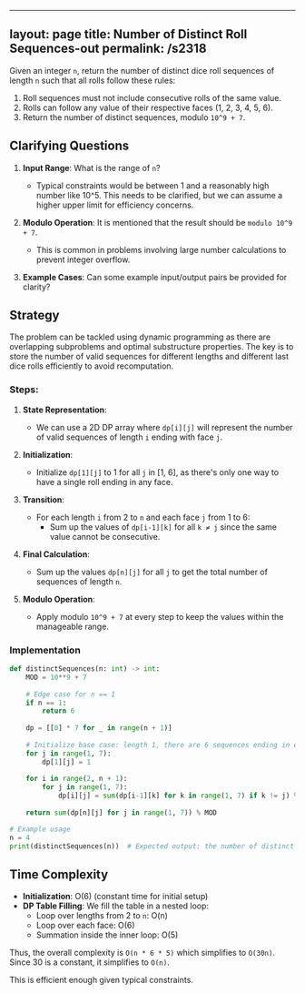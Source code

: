 
---
layout: page
title:  Number of Distinct Roll Sequences-out
permalink: /s2318
---

Given an integer `n`, return the number of distinct dice roll sequences of length `n` such that all rolls follow these rules:
1. Roll sequences must not include consecutive rolls of the same value.
2. Rolls can follow any value of their respective faces (1, 2, 3, 4, 5, 6).
3. Return the number of distinct sequences, modulo `10^9 + 7`.

## Clarifying Questions

1. **Input Range**: What is the range of `n`?
   - Typical constraints would be between 1 and a reasonably high number like 10^5. This needs to be clarified, but we can assume a higher upper limit for efficiency concerns.

2. **Modulo Operation**: It is mentioned that the result should be `modulo 10^9 + 7`.
   - This is common in problems involving large number calculations to prevent integer overflow.

3. **Example Cases**: Can some example input/output pairs be provided for clarity?

## Strategy

The problem can be tackled using dynamic programming as there are overlapping subproblems and optimal substructure properties. The key is to store the number of valid sequences for different lengths and different last dice rolls efficiently to avoid recomputation.

### Steps:

1. **State Representation**:
   - We can use a 2D DP array where `dp[i][j]` will represent the number of valid sequences of length `i` ending with face `j`.

2. **Initialization**:
   - Initialize `dp[1][j]` to 1 for all `j` in [1, 6], as there's only one way to have a single roll ending in any face.

3. **Transition**:
   - For each length `i` from 2 to `n` and each face `j` from 1 to 6:
     - Sum up the values of `dp[i-1][k]` for all `k ≠ j` since the same value cannot be consecutive.

4. **Final Calculation**:
   - Sum up the values `dp[n][j]` for all `j` to get the total number of sequences of length `n`.

5. **Modulo Operation**:
   - Apply modulo `10^9 + 7` at every step to keep the values within the manageable range.

### Implementation

```python
def distinctSequences(n: int) -> int:
    MOD = 10**9 + 7
    
    # Edge case for n == 1
    if n == 1:
        return 6
    
    dp = [[0] * 7 for _ in range(n + 1)]
    
    # Initialize base case: length 1, there are 6 sequences ending in each face
    for j in range(1, 7):
        dp[1][j] = 1
    
    for i in range(2, n + 1):
        for j in range(1, 7):
            dp[i][j] = sum(dp[i-1][k] for k in range(1, 7) if k != j) % MOD
    
    return sum(dp[n][j] for j in range(1, 7)) % MOD

# Example usage
n = 4
print(distinctSequences(n))  # Expected output: the number of distinct sequences of length 4
```

## Time Complexity

- **Initialization**: O(6) (constant time for initial setup)
- **DP Table Filling**: We fill the table in a nested loop:
  - Loop over lengths from 2 to `n`: O(n)
  - Loop over each face: O(6)
  - Summation inside the inner loop: O(5)
  
Thus, the overall complexity is `O(n * 6 * 5)` which simplifies to `O(30n)`. Since 30 is a constant, it simplifies to `O(n)`.

This is efficient enough given typical constraints.